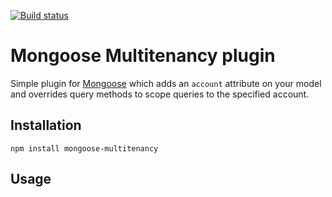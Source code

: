 [![Build status](https://travis-ci.org/paztek/mongoose-multitenancy.svg?branch=master)](https://travis-ci.org/paztek/mongoose-multitenancy.svg?branch=master)

# Mongoose Multitenancy plugin

Simple plugin for [Mongoose](https://github.com/LearnBoost/mongoose) which adds an `account` attribute on your model
and overrides query methods to scope queries to the specified account.

## Installation

`npm install mongoose-multitenancy`

## Usage

